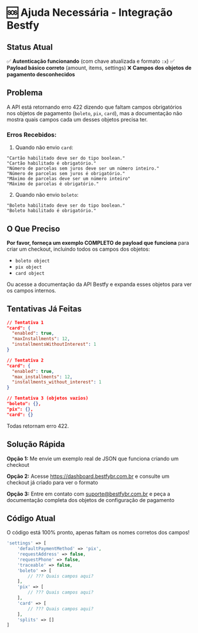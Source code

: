 # 🆘 Ajuda Necessária - Integração Bestfy

## Status Atual

✅ **Autenticação funcionando** (com chave atualizada e formato `:x`)
✅ **Payload básico correto** (amount, items, settings)
❌ **Campos dos objetos de pagamento desconhecidos**

## Problema

A API está retornando erro 422 dizendo que faltam campos obrigatórios nos objetos de pagamento (`boleto`, `pix`, `card`), mas a documentação não mostra quais campos cada um desses objetos precisa ter.

### Erros Recebidos:

1. Quando não envio `card`:
```
"Cartão habilitado deve ser do tipo boolean."
"Cartão habilitado é obrigatório."
"Número de parcelas sem juros deve ser um número inteiro."
"Número de parcelas sem juros é obrigatório."
"Máximo de parcelas deve ser um número inteiro"
"Máximo de parcelas é obrigatório."
```

2. Quando não envio `boleto`:
```
"Boleto habilitado deve ser do tipo boolean."
"Boleto habilitado é obrigatório."
```

## O Que Preciso

**Por favor, forneça um exemplo COMPLETO de payload que funciona** para criar um checkout, incluindo todos os campos dos objetos:
- `boleto object`
- `pix object`  
- `card object`

Ou acesse a documentação da API Bestfy e expanda esses objetos para ver os campos internos.

## Tentativas Já Feitas

```json
// Tentativa 1
"card": {
  "enabled": true,
  "maxInstallments": 12,
  "installmentsWithoutInterest": 1
}

// Tentativa 2
"card": {
  "enabled": true,
  "max_installments": 12,
  "installments_without_interest": 1
}

// Tentativa 3 (objetos vazios)
"boleto": {},
"pix": {},
"card": {}
```

Todas retornam erro 422.

## Solução Rápida

**Opção 1:** Me envie um exemplo real de JSON que funciona criando um checkout

**Opção 2:** Acesse https://dashboard.bestfybr.com.br e consulte um checkout já criado para ver o formato

**Opção 3:** Entre em contato com suporte@bestfybr.com.br e peça a documentação completa dos objetos de configuração de pagamento

## Código Atual

O código está 100% pronto, apenas faltam os nomes corretos dos campos!

```php
'settings' => [
    'defaultPaymentMethod' => 'pix',
    'requestAddress' => false,
    'requestPhone' => false,
    'traceable' => false,
    'boleto' => [
        // ??? Quais campos aqui?
    ],
    'pix' => [
        // ??? Quais campos aqui?
    ],
    'card' => [
        // ??? Quais campos aqui?
    ],
    'splits' => []
]
```

